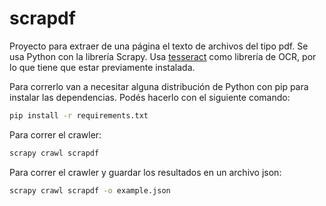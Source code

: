 # scrapdf
Proyecto para extraer de una página el texto de archivos del tipo pdf. Se usa Python con la librería Scrapy. Usa [tesseract](https://github.com/tesseract-ocr/tesseract)
como librería de OCR, por lo que tiene que estar previamente instalada.

Para correrlo van a necesitar alguna distribución de Python con pip para instalar las dependencias. Podés hacerlo con el siguiente comando:

```bash
pip install -r requirements.txt
```
Para correr el crawler:

```bash
scrapy crawl scrapdf
```
Para correr el crawler y guardar los resultados en un archivo json:

```bash
scrapy crawl scrapdf -o example.json
```
